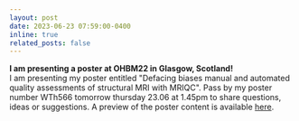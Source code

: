 ```yaml
---
layout: post
date: 2023-06-23 07:59:00-0400
inline: true
related_posts: false
---
```


<b> I am presenting a poster at OHBM22 in Glasgow, Scotland! </b>
<br>
I am presenting my poster entitled "Defacing biases manual and automated quality assessments of structural MRI with MRIQC".
Pass by my poster number WTh566 tomorrow thursday 23.06 at 1.45pm to share questions, ideas or suggestions.
A preview of the poster content is available [here](https://doi.org/10.31219/osf.io/t9ehk).
